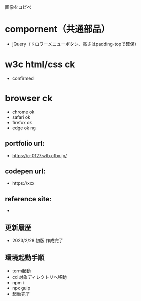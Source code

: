 画像をコピペ

# compornent（共通部品）
- jQuery（ドロワーメニューボタン、高さはpadding-topで確保）

# w3c html/css ck
- confirmed

# browser ck
- chrome ok
- safari ok
- firefox ok
- edge ok ng

## portfolio url:

- https://c-0127.wtb.cfbx.jp/

## codepen url:
- https://xxx

## reference site:
- 

## 更新履歴

- 2023/2/28 初版 作成完了

## 環境起動手順
- term起動
- cd 対象ディレクトリへ移動
- npm i
- npx gulp
- 起動完了
